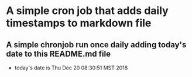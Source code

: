 A simple cron job that adds daily timestamps to markdown file
============================================================
## A simple chronjob run once daily adding today's date to this README.md file
* today's date is Thu Dec 20 08:30:51 MST 2018
